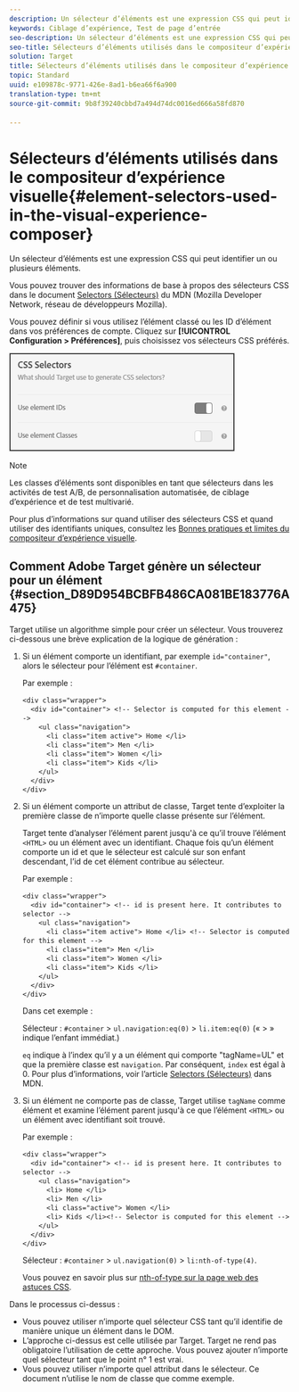 ```yaml
---
description: Un sélecteur d’éléments est une expression CSS qui peut identifier un ou plusieurs éléments.
keywords: Ciblage d’expérience, Test de page d’entrée
seo-description: Un sélecteur d’éléments est une expression CSS qui peut identifier un ou plusieurs éléments.
seo-title: Sélecteurs d’éléments utilisés dans le compositeur d’expérience visuelle
solution: Target
title: Sélecteurs d’éléments utilisés dans le compositeur d’expérience visuelle
topic: Standard
uuid: e109878c-9771-426e-8ad1-b6ea66f6a900
translation-type: tm+mt
source-git-commit: 9b8f39240cbbd7a494d74dc0016ed666a58fd870

---
```



# Sélecteurs d’éléments utilisés dans le compositeur d’expérience visuelle{#element-selectors-used-in-the-visual-experience-composer}

Un sélecteur d’éléments est une expression CSS qui peut identifier un ou plusieurs éléments.

Vous pouvez trouver des informations de base à propos des sélecteurs CSS dans le document [Selectors (Sélecteurs)](https://developer.mozilla.org/en-US/docs/Web/Guide/CSS/Getting_started/Selectors) du MDN (Mozilla Developer Network, réseau de développeurs Mozilla).

Vous pouvez définir si vous utilisez l’élément classé ou les ID d’élément dans vos préférences de compte. Cliquez sur **[!UICONTROL Configuration &gt; Préférences]**, puis choisissez vos sélecteurs CSS préférés.

![](assets/css_selectors.png)

>[!NOTE]
>
>Les classes d’éléments sont disponibles en tant que sélecteurs dans les activités de test A/B, de personnalisation automatisée, de ciblage d’expérience et de test multivarié.

Pour plus d’informations sur quand utiliser des sélecteurs CSS et quand utiliser des identifiants uniques, consultez les [Bonnes pratiques et limites du compositeur d’expérience visuelle](../../c-experiences/c-visual-experience-composer/experience-composer-best-practices.md#concept_E284B3F704C04406B174D9050A2528A6).

## Comment Adobe Target génère un sélecteur pour un élément {#section_D89D954BCBFB486CA081BE183776A475}

Target utilise un algorithme simple pour créer un sélecteur. Vous trouverez ci-dessous une brève explication de la logique de génération :

1. Si un élément comporte un identifiant, par exemple `id="container"`, alors le sélecteur pour l’élément est `#container`.

   Par exemple :

   ```
   <div class="wrapper">
     <div id="container"> <!-- Selector is computed for this element -->
       <ul class="navigation">
         <li class="item active"> Home </li>
         <li class="item"> Men </li>
         <li class="item"> Women </li>
         <li class="item"> Kids </li>
       </ul>
     </div>
   </div>
   ```

1. Si un élément comporte un attribut de classe, Target tente d’exploiter la première classe de n’importe quelle classe présente sur l’élément.

   Target tente d’analyser l’élément parent jusqu&#39;à ce qu’il trouve l’élément `<HTML>` ou un élément avec un identifiant. Chaque fois qu’un élément comporte un id et que le sélecteur est calculé sur son enfant descendant, l’id de cet élément contribue au sélecteur.

   Par exemple :

   ```
   <div class="wrapper">
     <div id="container"> <!-- id is present here. It contributes to selector -->
       <ul class="navigation">
         <li class="item active"> Home </li> <!-- Selector is computed for this element -->
         <li class="item"> Men </li>
         <li class="item"> Women </li>
         <li class="item"> Kids </li>
       </ul>
     </div>
   </div>
   ```

   Dans cet exemple :

   Sélecteur : `#container` &gt; `ul.navigation:eq(0)` &gt; `li.item:eq(0)` (« &gt; » indique l’enfant immédiat.)

   `eq` indique à l’index qu’il y a un élément qui comporte &quot;tagName=UL&quot; et que la première classe est `navigation`. Par conséquent, `index` est égal à 0. Pour plus d’informations, voir l’article [Selectors (Sélecteurs)](https://developer.mozilla.org/en-US/docs/Web/Guide/CSS/Getting_started/Selectors) dans MDN.

1. Si un élément ne comporte pas de classe, Target utilise `tagName` comme élément et examine l’élément parent jusqu&#39;à ce que l’élément `<HTML>` ou un élément avec identifiant soit trouvé.

   Par exemple :

   ```
   <div class="wrapper">
     <div id="container"> <!-- id is present here. It contributes to selector -->
       <ul class="navigation">
         <li> Home </li>
         <li> Men </li>
         <li class="active"> Women </li>
         <li> Kids </li><!-- Selector is computed for this element -->
       </ul>
     </div>
   </div>
   ```

   Sélecteur : `#container` &gt; `ul.navigation(0)` &gt; `li:nth-of-type(4)`.

   Vous pouvez en savoir plus sur [nth-of-type sur la page web des astuces CSS](https://css-tricks.com/almanac/selectors/n/nth-of-type/).

Dans le processus ci-dessus :

* Vous pouvez utiliser n’importe quel sélecteur CSS tant qu’il identifie de manière unique un élément dans le DOM.
* L’approche ci-dessus est celle utilisée par Target. Target ne rend pas obligatoire l’utilisation de cette approche. Vous pouvez ajouter n’importe quel sélecteur tant que le point n° 1 est vrai.
* Vous pouvez utiliser n’importe quel attribut dans le sélecteur. Ce document n’utilise le nom de classe que comme exemple.

